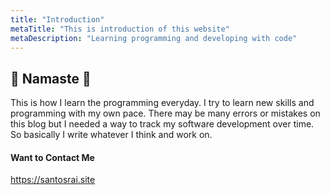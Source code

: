```yaml
---
title: "Introduction"
metaTitle: "This is introduction of this website"
metaDescription: "Learning programming and developing with code"
---
```

## :pray: Namaste :pray:
This is how I learn the programming everyday. I try to learn new skills and programming with my own pace. There may be many errors or mistakes on this blog but I needed a way to track my software development over time. So basically I write whatever I think and work on.

#### Want to Contact Me 
https://santosrai.site



